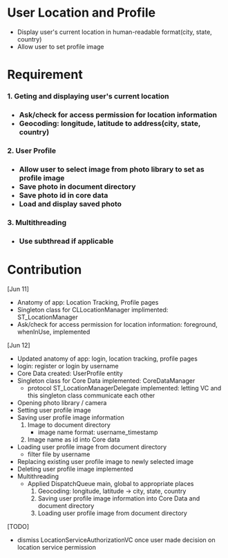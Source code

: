 # User Location and Profile
- Display user's current location in human-readable format(city, state, country)
- Allow user to set profile image

# Requirement
<h3> 1. Geting and displaying user's current location <h3>

- Ask/check for access permission for location information
- Geocoding: longitude, latitude to address(city, state, country)

<h3> 2. User Profile <h3>

- Allow user to select image from photo library to set as profile image
- Save photo in document directory
- Save photo id in core data
- Load and display saved photo

<h3> 3. Multithreading <h3>

- Use subthread if applicable

# Contribution
[Jun 11]
- Anatomy of app: Location Tracking, Profile pages
- Singleton class for CLLocationManager implimented: ST_LocationManager
- Ask/check for access permission for location information: foreground, whenInUse, implemented

[Jun 12]
- Updated anatomy of app: login, location tracking, profile pages
- login: register or login by username
- Core Data created: UserProfile entity
- Singleton class for Core Data implemented: CoreDataManager
    - protocol ST_LocationManagerDelegate implemented: letting VC and this singleton class communicate each other
- Opening photo library / camera
- Setting user profile image
- Saving user profile image information
    1. Image to document directory
        - image name format: username_timestamp
    2. Image name as id into Core data
- Loading user profile image from document directory
    - filter file by username
- Replacing existing user profile image to newly selected image
- Deleting user profile image implemented
- Multithreading
    - Applied DispatchQueue main, global to appropriate places
        1. Geocoding: longitude, latitude -> city, state, country
        2. Saving user profile image information into Core Data and document directory
        3. Loading user profile image from document directory

[TODO]
- dismiss LocationServiceAuthorizationVC once user made decision on location service permission
